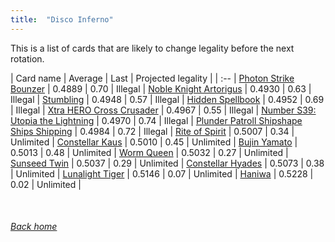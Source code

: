 ```yaml
---
title:  "Disco Inferno"
---
```


This is a list of cards that are likely to change legality before the next rotation.

| Card name | Average | Last | Projected legality |
| :-- |
[Photon Strike Bounzer](https://db.ygoprodeck.com/card/?search=Photon%20Strike%20Bounzer) | 0.4889 | 0.70 | Illegal |
[Noble Knight Artorigus](https://db.ygoprodeck.com/card/?search=Noble%20Knight%20Artorigus) | 0.4930 | 0.63 | Illegal |
[Stumbling](https://db.ygoprodeck.com/card/?search=Stumbling) | 0.4948 | 0.57 | Illegal |
[Hidden Spellbook](https://db.ygoprodeck.com/card/?search=Hidden%20Spellbook) | 0.4952 | 0.69 | Illegal |
[Xtra HERO Cross Crusader](https://db.ygoprodeck.com/card/?search=Xtra%20HERO%20Cross%20Crusader) | 0.4967 | 0.55 | Illegal |
[Number S39: Utopia the Lightning](https://db.ygoprodeck.com/card/?search=Number%20S39:%20Utopia%20the%20Lightning) | 0.4970 | 0.74 | Illegal |
[Plunder Patroll Shipshape Ships Shipping](https://db.ygoprodeck.com/card/?search=Plunder%20Patroll%20Shipshape%20Ships%20Shipping) | 0.4984 | 0.72 | Illegal |
[Rite of Spirit](https://db.ygoprodeck.com/card/?search=Rite%20of%20Spirit) | 0.5007 | 0.34 | Unlimited |
[Constellar Kaus](https://db.ygoprodeck.com/card/?search=Constellar%20Kaus) | 0.5010 | 0.45 | Unlimited |
[Bujin Yamato](https://db.ygoprodeck.com/card/?search=Bujin%20Yamato) | 0.5013 | 0.48 | Unlimited |
[Worm Queen](https://db.ygoprodeck.com/card/?search=Worm%20Queen) | 0.5032 | 0.27 | Unlimited |
[Sunseed Twin](https://db.ygoprodeck.com/card/?search=Sunseed%20Twin) | 0.5037 | 0.29 | Unlimited |
[Constellar Hyades](https://db.ygoprodeck.com/card/?search=Constellar%20Hyades) | 0.5073 | 0.38 | Unlimited |
[Lunalight Tiger](https://db.ygoprodeck.com/card/?search=Lunalight%20Tiger) | 0.5146 | 0.07 | Unlimited |
[Haniwa](https://db.ygoprodeck.com/card/?search=Haniwa) | 0.5228 | 0.02 | Unlimited |

<br>

###### [Back home](index)